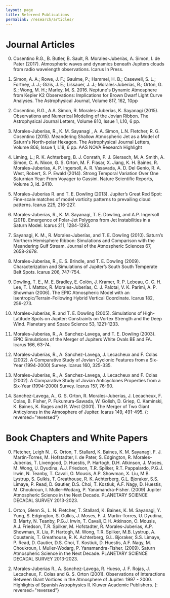 ```yaml
---
layout: page
title: Refereed Publications
permalink: /research/articles/
---
```


<h1> Journal Articles </h1>

0. Cosentino R.G., B. Butler, B. Sault, R. Morales-Juberías, A. Simon, I. de Pater (2017). Atmospheric waves and dynamics beneath Jupiters clouds from radio wavelength observations. Icarus In Press.

0. Simon, A. A.; Rowe, J. F.; Gaulme, P.; Hammel, H. B.; Casewell, S. L.; Fortney, J. J.; Gizis, J. E.; Lissauer, J. J.; Morales-Juberías, R.; Orton, G. S.; Wong, M. H.; Marley, M. S. 2016. Neptune's Dynamic Atmosphere from Kepler K2 Observations: Implications for Brown Dwarf Light Curve Analyses. The Astrophysical Journal, Volume 817, 162, 10pp

0. Cosentino, R.G., A.A. Simon, R. Morales-Juberías, K. Sayanagi (2015).  Observations and Numerical Modeling of the Jovian Ribbon. The Astrophysical Journal Letters, Volume 810, Issue 1, L10, 6 pp.

0. Morales-Juberías, R., K. M. Sayanagi , A. A. Simon, L.N. Fletcher,  R. G. Cosentino (2015). Meandering Shallow Atmospheric Jet as a Model of Saturn's North-polar Hexagon. The Astrophysical Journal Letters, Volume 806, Issue 1, L18, 6 pp. AAS NOVA Research Highlight

0. Liming, L.; R. K. Achterberg, B. J. Conrath, P. J. Gierasch, M. A. Smith, A. Simon, C. A. Nixon, G. S. Orton, M. F. Flasar, X. Jiang, K. H. Baines, R. Morales-Juberías, A. P. Ingersoll, A. R. Vasavada, A. D. Del Genio, R. A. West, Robert,  S. P. Ewald (2014). Strong Temporal Variation Over One Saturnian Year: From Voyager to Cassini. Nature Scientific Reports, Volume 3, id. 2410.

0. Morales-Juberías R. and T. E. Dowling (2013). Jupiter’s Great Red Spot: Fine-scale matches of model vorticity patterns to prevailing cloud patterns. Icarus 225, 216-227.

0. Morales-Juberías, R., K. M. Sayanagi, T. E. Dowling, and A.P. Ingersoll (2011). Emergence of Polar-Jet Polygons from Jet Instabilities in a Saturn Model. Icarus 211, 1284-1293.

0. Sayanagi, K. M., R. Morales-Juberías, and T. E. Dowling (2010). Saturn’s Northern Hemisphere Ribbon: Simulations and Comparison with the Meandering Gulf Stream. Journal of the Atmospheric Sciences 67, 2658-2678. 

0. Morales-Juberías, R., E. S. Brindle, and T. E. Dowling (2009). Characterization and Simulations of Jupiter’s South South Temperate Belt Spots. Icarus 206, 747-754. 

0. Dowling, T. E., M. E. Bradley, E. Colón, J. Kramer, R. P. Lebeau, G. C. H. Lee, T. I. Mattox, R. Morales-Juberías, C. J. Palotai, V. K. Parimi, A. P. Showman (2006). The EPIC Atmospheric Model with an Isentropic/Terrain-Following Hybrid Vertical Coordinate. Icarus 182, 259-273. 

0. Morales-Juberías, R. and T. E. Dowling (2005). Simulations of High-Latitude Spots on Jupiter: Constraints on Vortex Strength and the Deep Wind. Planetary and Space Science 53, 1221-1233. 

0. Morales-Juberías, R., A. Sanchez-Lavega, and T. E. Dowling (2003). EPIC Simulations of the Merger of Jupiters White Ovals BE and FA. Icarus 166, 63-74. 

0. Morales-Juberías, R., A. Sanchez-Lavega, J. Lecacheux and F. Colas (2002). A Comparative Study of Jovian Cyclonic Features from a Six-Year (1994-2000) Survey. Icarus 160, 325-335. 

0. Morales-Juberías, R., A. Sanchez-Lavega, J. Lecacheux and F. Colas (2002). A Comparative Study of Jovian Anticyclones Properties from a Six-Year (1994-2000) Survey. Icarus 157, 76-90. 

0. Sanchez-Lavega, A., G. S. Orton, R. Morales-Juberías, J. Lecacheux, F. Colas, B. Fisher, P. Fukumura-Sawada, W. Golish, D. Griep, C. Kaminski, K. Baines, K. Rages and R. West (2001). The Merger of Two Giant Anticylones in the Atmosphere of Jupiter. Icarus 149, 491-495.
{: reversed="reversed"}

<h1> Book Chapters and White Papers </h1>

0. Fletcher, Leigh N. , G. Orton, T. Stallard, K. Baines, K. M. Sayanagi, F. J. Martin-Torres, M. Hofstadter, I. de Pater, S. Edgington, R. Morales-Juberias, T. Livengood, D. Huestis, P. Hartogh, D.H. Atkinson, J. Moses, M. Wong, U. Dyudina, A.J. Friedson, T.R. Spilker, R.T. Pappalardo, P.G.J. Irwin, N. Teanby, T. Cavali, O. Mousis, A.P. Showman, X. Liu, M.B. Lystrup, S. Gulkis, T. Greathouse, R. K. Achterberg, G.L. Bjoraker, S.S. Limaye, P. Read, D. Gautier, D.S. Choi, T. Kostiuk, A.F. Nagy, D. Huestis, M. Choukroun, I. Muller-Wodarg, P. Yanamandra-Fisher. (2009) Jupiter Atmospheric Science in the Next Decade. PLANETARY SCIENCE DECADAL SURVEY 2013-2023. 

0. Orton, Glenn S., L. N. Fletcher, T. Stallard, K. Baines, K. M. Sayanagi, Y. Yung, S. Edgington, S. Gulkis, J. Moses, F. J. Martin-Torres, U. Dyudina, B. Marty, N. Teanby, P.G.J. Irwin, T. Cavali, D.H. Atkinson, O. Mousis, A.J. Friedson, T.R. Spilker, M. Hofstadter, R. Morales-Juberias, A.P. Showman, X. Liu, P. Hartogh, M. Wong, T.R. Spilker, M.B. Lystrup, A. Coustenis, T. Greathouse, R. K. Achterberg, G.L. Bjoraker, S.S. Limaye, P. Read, D. Gautier, D.S. Choi, T. Kostiuk, D. Huestis, A.F. Nagy, M. Choukroun, I. Muller-Wodarg, P. Yanamandra-Fisher. (2009). Saturn Atmospheric Science in the Next Decade. PLANETARY SCIENCE DECADAL SURVEY 2013-2023. 

0. Morales-Juberías R., A. Sanchez-Lavega, R. Hueso, J. F. Rojas, J. Lecacheux, F. Colas and G. S. Orton (2001). Observations of Interactions Between Giant Vortices in the Atmosphere of Jupiter: 1997 - 2000. Highlights of Spanish Astrophysics II. Kluwer Academic Publishers.
{: reversed="reversed"}